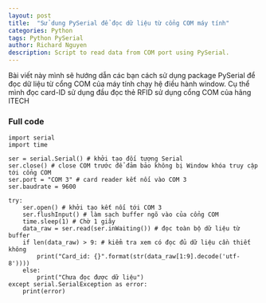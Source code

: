 ```yaml
---
layout: post
title:  "Sử dung PySerial để đọc dữ liệu từ cổng COM máy tính"
categories: Python
tags: Python PySerial
author: Richard Nguyen
description: Script to read data from COM port using PySerial.
---
```


Bài viết này mình sẽ hướng dẫn các bạn cách sử dụng package PySerial để đọc dữ liệu từ cổng COM của máy tính chạy hệ điều hành window. Cụ thể mình đọc card-ID sử dụng đầu đọc thẻ RFID sử dụng cổng COM của hãng ITECH

### Full code

    import serial
    import time

    ser = serial.Serial() # khởi tạo đối tượng Serial
    ser.close() # close COM trước để đảm bảo không bị Window khóa truy cập tới cổng COM 
    ser.port = "COM 3" # card reader kết nối vào COM 3
    ser.baudrate = 9600

    try:
        ser.open() # khởi tạo kết nối tới COM 3
        ser.flushInput() # làm sạch buffer ngõ vào của cổng COM
        time.sleep(1) # Chờ 1 giây
        data_raw = ser.read(ser.inWaiting()) # đọc toàn bộ dữ liệu từ buffer
        if len(data_raw) > 9: # kiểm tra xem có đọc đủ dữ liệu cần thiết không
            print("Card_id: {}".format(str(data_raw[1:9].decode('utf-8'))))
        else:
            print("Chưa đọc được dữ liệu")
    except serial.SerialException as error:
        print(error)
